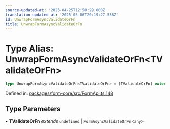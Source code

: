 ```yaml
---
source-updated-at: '2025-04-25T12:58:29.000Z'
translation-updated-at: '2025-05-06T20:19:27.538Z'
id: UnwrapFormAsyncValidateOrFn
title: UnwrapFormAsyncValidateOrFn
---
```


<!-- DO NOT EDIT: this page is autogenerated from the type comments -->

# Type Alias: UnwrapFormAsyncValidateOrFn\<TValidateOrFn\>

```ts
type UnwrapFormAsyncValidateOrFn<TValidateOrFn> = [TValidateOrFn] extends [FormValidateAsyncFn<any>] ? Awaited<ReturnType<TValidateOrFn>> : [TValidateOrFn] extends [StandardSchemaV1<any, any>] ? Record<string, StandardSchemaV1Issue[]> : undefined;
```

Defined in: [packages/form-core/src/FormApi.ts:148](https://github.com/TanStack/form/blob/main/packages/form-core/src/FormApi.ts#L148)

## Type Parameters

• **TValidateOrFn** *extends* `undefined` \| `FormAsyncValidateOrFn`\<`any`\>
